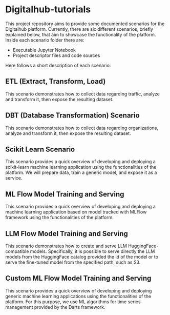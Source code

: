 # Digitalhub-tutorials

This project repository aims to provide some documented scenarios for the Digitalhub platform. Currently, there are six different scenarios, briefly explained below, that aim to showcase the functionality of the platform. Inside each scenario folder there are:

- Executable Jupyter Notebook
- Project descriptor files and code sources

Here follows a short description of each scenario:

## ETL (Extract, Transform, Load)

This scenario demonstrates how to collect data regarding traffic, analyze and transform it, then expose the resulting dataset.

## DBT (Database Transformation) Scenario

This scenario demonstrates how to collect data regarding organizations, analyze and transform it, then expose the resulting dataset.

## Scikit Learn Scenario

This scenario provides a quick overview of developing and deploying a scikit-learn machine learning application using the functionalities of the platform. We will prepare data, train a generic model, and expose it as a service.

## ML Flow Model Training and Serving

This scenario provides a quick overview of developing and deploying a machine learning application based on model tracked with MLFlow framework using the functionalities of the platform.

## LLM Flow Model Training and Serving

This scenario demonstrates how to create and serve LLM HuggingFace-compatible models. Specifically, it is possible to serve directly the LLM models from the HuggingFace catalog provided the id of the model or to serve the fine-tuned model from the specified path, such as S3.

## Custom ML Flow Model Training and Serving

This scenario provides a quick overview of developing and deploying generic machine learning applications using the functionalities of the platform. For this purpose, we use ML algorithms for time series management provided by the Darts framework.
